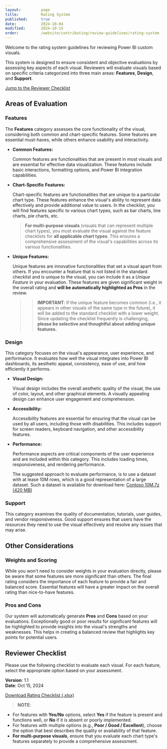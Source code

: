```yaml
---
layout:         page
title:          Rating System
published:      true
date:           2024-10-04
modified:       2024-10-15
order:          /website/contributing/review-guidelines/rating-system
---
```


Welcome to the rating system guidelines for reviewing Power BI custom visuals. 

This system is designed to ensure consistent and objective evaluations by assessing key aspects of each visual. Reviewers will evaluate visuals based on specific criteria categorized into three main areas: **Features**, **Design**, and **Support**.

[Jump to the Reviewer Checklist](#reviewer-checklist)

## Areas of Evaluation

### Features

The **Features** category assesses the core functionality of the visual, considering both common and chart-specific features. Some features are essential must-haves, while others enhance usability and interactivity.

- **Common Features:**

  Common features are functionalities that are present in most visuals and are essential for effective data visualization. These features include basic interactions, formatting options, and Power BI integration capabilities.

- **Chart-Specific Features:**

  Chart-specific features are functionalities that are unique to a particular chart type. These features enhance the visual's ability to represent data effectively and provide additional value to users. In the checklist, you will find features specific to various chart types, such as bar charts, line charts, pie charts, etc.

  > **For multi-purpose visuals** (visuals that can represent multiple chart types), you must evaluate the visual against the feature checklists for **all applicable chart types**. This ensures a comprehensive assessment of the visual's capabilities across its various functionalities.

- **Unique Features:**

  Unique features are innovative functionalities that set a visual apart from others. If you encounter a feature that is not listed in the standard checklist and is unique to the visual, you can include it as a *Unique Feature* in your evaluation. These features are given significant weight in the overall rating and **will be automatically highlighted as Pros** in the review.

  >> **IMPORTANT**: If the unique feature becomes common (i.e., it appears in other visuals of the same type in the future), it will be added to the standard checklist with a lower weight. Since updating the checklist frequently is challenging, **please be selective and thoughtful about adding unique features.**

### Design

This category focuses on the visual's appearance, user experience, and performance. It evaluates how well the visual integrates into Power BI dashboards, its aesthetic appeal, consistency, ease of use, and how efficiently it performs.

- **Visual Design:**

    Visual design includes the overall aesthetic quality of the visual, the use of color, layout, and other graphical elements. A visually appealing design can enhance user engagement and comprehension.

- **Accessibility:**
    
    Accessibility features are essential for ensuring that the visual can be used by all users, including those with disabilities. This includes support for screen readers, keyboard navigation, and other accessibility features.

- **Performance:**

    Performance aspects are critical components of the user experience and are included within this category. This includes loading times, responsiveness, and rendering performance. 

    The suggested approach to evaluate performance, is to 
    use a dataset with at lease 10M rows, which is a good representation of a large dataset. Such a dataset is available for download here: [Contoso 10M.7z (420 MB)](https://github.com/sql-bi/Contoso-Data-Generator-V2-Data/releases/download/ready-to-use-data/pbix-10M.7z)

### Support

This category examines the quality of documentation, tutorials, user guides, and vendor responsiveness. Good support ensures that users have the resources they need to use the visual effectively and resolve any issues that may arise.

## Other Considerations

### Weights and Scoring

While you won't need to consider weights in your evaluation directly, please be aware that some features are more significant than others. The final rating considers the importance of each feature to provide a fair and balanced score. Essential features will have a greater impact on the overall rating than nice-to-have features.

### Pros and Cons

Our system will automatically generate **Pros** and **Cons** based on your evaluations. Exceptionally good or poor results for significant features will be highlighted to provide insights into the visual's strengths and weaknesses. This helps in creating a balanced review that highlights key points for potential users.

## Reviewer Checklist

Please use the following checklist to evaluate each visual. For each feature, select the appropriate option based on your assessment.

**Version**: 1.1  
**Date**: Oct 15, 2024

<a href="files/rating.xlsx" class="icon-download">Download Rating Checklist (.xlsx)</a>

> **NOTE**:   
- For features with **Yes/No** options, select **Yes** if the feature is present and functions well, or **No** if it is absent or poorly implemented.
- For features with multiple options (e.g., **Poor / Good / Excellent**), choose the option that best describes the quality or availability of that feature.
- **For multi-purpose visuals**, ensure that you evaluate each chart type's features separately to provide a comprehensive assessment.